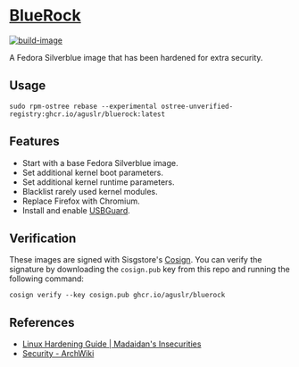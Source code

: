[BlueRock][1]
=============

[![build-image](https://github.com/aguslr/bluerock/actions/workflows/build.yml/badge.svg)](https://github.com/aguslr/bluerock/actions/workflows/build.yml)

A Fedora Silverblue image that has been hardened for extra security.

Usage
-----

    sudo rpm-ostree rebase --experimental ostree-unverified-registry:ghcr.io/aguslr/bluerock:latest

Features
--------

- Start with a base Fedora Silverblue image.
- Set additional kernel boot parameters.
- Set additional kernel runtime parameters.
- Blacklist rarely used kernel modules.
- Replace Firefox with Chromium.
- Install and enable [USBGuard][5].

Verification
------------

These images are signed with Sisgstore's [Cosign][4]. You can verify the
signature by downloading the `cosign.pub` key from this repo and running the
following command:

    cosign verify --key cosign.pub ghcr.io/aguslr/bluerock

References
----------

- [Linux Hardening Guide | Madaidan's Insecurities][2]
- [Security - ArchWiki][3]


[1]: https://github.com/aguslr/bluerock
[2]: https://madaidans-insecurities.github.io/guides/linux-hardening.html
[3]: https://wiki.archlinux.org/title/Security
[4]: https://docs.sigstore.dev/cosign/overview/
[5]: https://github.com/USBGuard/usbguard
